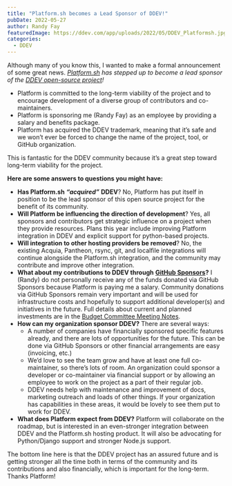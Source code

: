 ```yaml
---
title: "Platform.sh becomes a Lead Sponsor of DDEV!"
pubDate: 2022-05-27
author: Randy Fay
featuredImage: https://ddev.com/app/uploads/2022/05/DDEV_Platformsh.jpg
categories:
  - DDEV
---
```


Although many of you know this, I wanted to make a formal announcement of some great news. _[Platform.sh](https://platform.sh) has stepped up to become a lead sponsor of the [DDEV open-source project](https://github.com/drud/ddev)!_

- Platform is committed to the long-term viability of the project and to encourage development of a diverse group of contributors and co-maintainers.
- Platform is sponsoring me (Randy Fay) as an employee by providing a salary and benefits package.
- Platform has acquired the DDEV trademark, meaning that it’s safe and we won’t ever be forced to change the name of the project, tool, or GitHub organization.

This is fantastic for the DDEV community because it’s a great step toward long-term viability for the project.

**Here are some answers to questions you might have:**

- **Has Platform.sh** **_“acquired”_** **DDEV**? No, Platform has put itself in position to be the lead sponsor of this open source project for the benefit of its community.
- **Will Platform be influencing the direction of development**? Yes, all sponsors and contributors get strategic influence on a project when they provide resources. Plans this year include improving Platform integration in DDEV and explicit support for python-based projects.
- **Will integration to other hosting providers be removed**? No, the existing Acquia, Pantheon, rsync, git, and localfile integrations will continue alongside the Platform.sh integration, and the community may contribute and improve other integration.
- **What about my contributions to DDEV through** [**GitHub Sponsors**](https://github.com/sponsors/rfay)**?** I (Randy) do not personally receive any of the funds donated via GitHub Sponsors because Platform is paying me a salary. Community donations via GitHub Sponsors remain very important and will be used for infrastructure costs and hopefully to support additional developer(s) and initiatives in the future. Full details about current and planned investments are in the [Budget Committee Meeting Notes](https://github.com/drud/ddev/discussions).
- **How can my organization sponsor DDEV?** There are several ways:
  - A number of companies have financially sponsored specific features already, and there are lots of opportunities for the future. This can be done via GitHub Sponsors or other financial arrangements are easy (invoicing, etc.)
  - We’d love to see the team grow and have at least one full co-maintainer, so there’s lots of room. An organization could sponsor a developer or co-maintainer via financial support or by allowing an employee to work on the project as a part of their regular job.
  - DDEV needs help with maintenance and improvement of docs, marketing outreach and loads of other things. If your organization has capabilities in these areas, it would be lovely to see them put to work for DDEV.
- **What does Platform expect from DDEV?** Platform will collaborate on the roadmap, but is interested in an even-stronger integration between DDEV and the Platform.sh hosting product. It will also be advocating for Python/Django support and stronger Node.js support.

The bottom line here is that the DDEV project has an assured future and is getting stronger all the time both in terms of the community and its contributions and also financially, which is important for the long-term. Thanks Platform!

